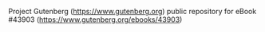 Project Gutenberg (https://www.gutenberg.org) public repository for eBook #43903 (https://www.gutenberg.org/ebooks/43903)

